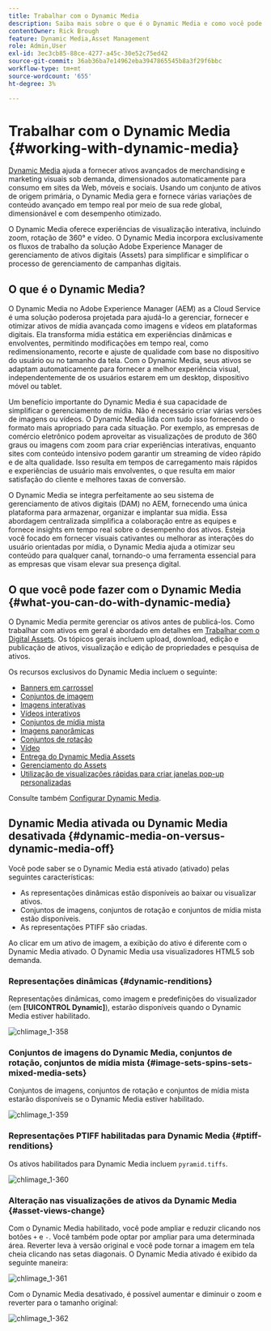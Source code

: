 ```yaml
---
title: Trabalhar com o Dynamic Media
description: Saiba mais sobre o que é o Dynamic Media e como você pode usá-lo para fornecer ativos para consumo na Web, em dispositivos móveis e em sites sociais.
contentOwner: Rick Brough
feature: Dynamic Media,Asset Management
role: Admin,User
exl-id: 3ec3cb85-88ce-4277-a45c-30e52c75ed42
source-git-commit: 36ab36ba7e14962eba3947865545b8a3f29f6bbc
workflow-type: tm+mt
source-wordcount: '655'
ht-degree: 3%

---
```


# Trabalhar com o Dynamic Media {#working-with-dynamic-media}

[Dynamic Media](https://business.adobe.com/products/experience-manager/assets/dynamic-media.html) ajuda a fornecer ativos avançados de merchandising e marketing visuais sob demanda, dimensionados automaticamente para consumo em sites da Web, móveis e sociais. Usando um conjunto de ativos de origem primária, o Dynamic Media gera e fornece várias variações de conteúdo avançado em tempo real por meio de sua rede global, dimensionável e com desempenho otimizado.

O Dynamic Media oferece experiências de visualização interativa, incluindo zoom, rotação de 360° e vídeo. O Dynamic Media incorpora exclusivamente os fluxos de trabalho da solução Adobe Experience Manager de gerenciamento de ativos digitais (Assets) para simplificar e simplificar o processo de gerenciamento de campanhas digitais.

<!-- >[!NOTE]
>
>A Community article is available on [Working with Adobe Experience Manager and Dynamic Media](https://helpx.adobe.com/experience-manager/using/aem_dynamic_media.html). -->

## O que é o Dynamic Media?

O Dynamic Media no Adobe Experience Manager (AEM) as a Cloud Service é uma solução poderosa projetada para ajudá-lo a gerenciar, fornecer e otimizar ativos de mídia avançada como imagens e vídeos em plataformas digitais. Ela transforma mídia estática em experiências dinâmicas e envolventes, permitindo modificações em tempo real, como redimensionamento, recorte e ajuste de qualidade com base no dispositivo do usuário ou no tamanho da tela. Com o Dynamic Media, seus ativos se adaptam automaticamente para fornecer a melhor experiência visual, independentemente de os usuários estarem em um desktop, dispositivo móvel ou tablet.

Um benefício importante do Dynamic Media é sua capacidade de simplificar o gerenciamento de mídia. Não é necessário criar várias versões de imagens ou vídeos. O Dynamic Media lida com tudo isso fornecendo o formato mais apropriado para cada situação. Por exemplo, as empresas de comércio eletrônico podem aproveitar as visualizações de produto de 360 graus ou imagens com zoom para criar experiências interativas, enquanto sites com conteúdo intensivo podem garantir um streaming de vídeo rápido e de alta qualidade. Isso resulta em tempos de carregamento mais rápidos e experiências de usuário mais envolventes, o que resulta em maior satisfação do cliente e melhores taxas de conversão.

O Dynamic Media se integra perfeitamente ao seu sistema de gerenciamento de ativos digitais (DAM) no AEM, fornecendo uma única plataforma para armazenar, organizar e implantar sua mídia. Essa abordagem centralizada simplifica a colaboração entre as equipes e fornece insights em tempo real sobre o desempenho dos ativos. Esteja você focado em fornecer visuais cativantes ou melhorar as interações do usuário orientadas por mídia, o Dynamic Media ajuda a otimizar seu conteúdo para qualquer canal, tornando-o uma ferramenta essencial para as empresas que visam elevar sua presença digital.

## O que você pode fazer com o Dynamic Media {#what-you-can-do-with-dynamic-media}

O Dynamic Media permite gerenciar os ativos antes de publicá-los. Como trabalhar com ativos em geral é abordado em detalhes em [Trabalhar com o Digital Assets](/help/assets/manage-digital-assets.md). Os tópicos gerais incluem upload, download, edição e publicação de ativos, visualização e edição de propriedades e pesquisa de ativos.

Os recursos exclusivos do Dynamic Media incluem o seguinte:

* [Banners em carrossel](carousel-banners.md)
* [Conjuntos de imagem](image-sets.md)
* [Imagens interativas](interactive-images.md)
* [Vídeos interativos](interactive-videos.md)
* [Conjuntos de mídia mista](mixed-media-sets.md)
* [Imagens panorâmicas](panoramic-images.md)
* [Conjuntos de rotação](spin-sets.md)
* [Vídeo](video.md)
* [Entrega do Dynamic Media Assets](delivering-dynamic-media-assets.md)
* [Gerenciamento do Assets](managing-assets.md)
* [Utilização de visualizações rápidas para criar janelas pop-up personalizadas](custom-pop-ups.md)

Consulte também [Configurar Dynamic Media](administering-dynamic-media.md).

<!-- 

OBSOLETE UNTIL INTEGRATING SCENE7 TOPIC GETS A MAJOR UPDATE
>[!NOTE]
>
>To understand the differences between using Dynamic Media and integrating Dynamic Media Classic with AEM, see [Dynamic Media Classic integration versus Dynamic Media](/help/sites-cloud/administering/integrating-scene7.md#aem-scene-integration-versus-dynamic-media).

-->

## Dynamic Media ativada ou Dynamic Media desativada {#dynamic-media-on-versus-dynamic-media-off}

Você pode saber se o Dynamic Media está ativado (ativado) pelas seguintes características:

* As representações dinâmicas estão disponíveis ao baixar ou visualizar ativos.
* Conjuntos de imagens, conjuntos de rotação e conjuntos de mídia mista estão disponíveis.
* As representações PTIFF são criadas.

Ao clicar em um ativo de imagem, a exibição do ativo é diferente com o Dynamic Media ativado. O Dynamic Media usa visualizadores HTML5 sob demanda.

### Representações dinâmicas {#dynamic-renditions}

Representações dinâmicas, como imagem e predefinições do visualizador (em **[!UICONTROL Dynamic]**), estarão disponíveis quando o Dynamic Media estiver habilitado.

![chlimage_1-358](assets/chlimage_1-358.png)

### Conjuntos de imagens do Dynamic Media, conjuntos de rotação, conjuntos de mídia mista {#image-sets-spins-sets-mixed-media-sets}

Conjuntos de imagens, conjuntos de rotação e conjuntos de mídia mista estarão disponíveis se o Dynamic Media estiver habilitado.

![chlimage_1-359](assets/chlimage_1-359.png)

### Representações PTIFF habilitadas para Dynamic Media {#ptiff-renditions}

Os ativos habilitados para Dynamic Media incluem `pyramid.tiffs`.

![chlimage_1-360](assets/chlimage_1-360.png)

### Alteração nas visualizações de ativos da Dynamic Media {#asset-views-change}

Com o Dynamic Media habilitado, você pode ampliar e reduzir clicando nos botões `+` e `-`. Você também pode optar por ampliar para uma determinada área. Reverter leva à versão original e você pode tornar a imagem em tela cheia clicando nas setas diagonais. O Dynamic Media ativado é exibido da seguinte maneira:

![chlimage_1-361](assets/chlimage_1-361.png)

Com o Dynamic Media desativado, é possível aumentar e diminuir o zoom e reverter para o tamanho original:

![chlimage_1-362](assets/chlimage_1-362.png)
